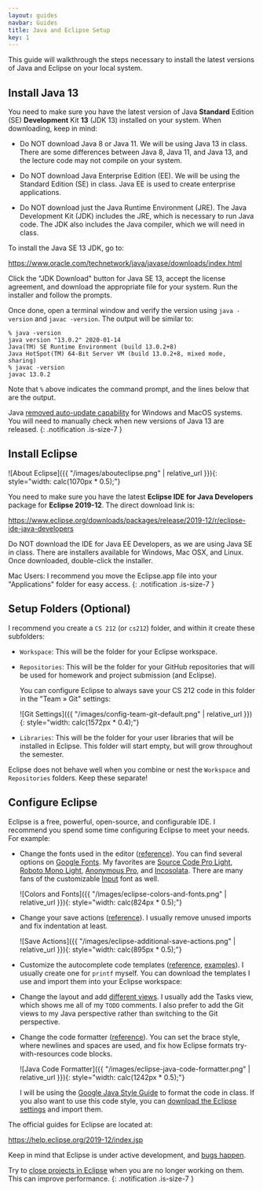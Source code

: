 ```yaml
---
layout: guides
navbar: Guides
title: Java and Eclipse Setup
key: 1
---
```


<style>
img {
  max-width: 100%;
  height: auto;

  background-color: whitesmoke;
  border-radius: 4px;
  padding: 0.25ex;
}
</style>

This guide will walkthrough the steps necessary to install the latest versions of Java and Eclipse on your local system.

## Install Java 13

You need to make sure you have the latest version of Java **Standard** Edition (SE) **Development** Kit **13** (JDK 13) installed on your system. When downloading, keep in mind:

  - Do NOT download Java 8 or Java 11. We will be using Java 13 in class. There are some differences between Java 8, Java 11, and Java 13, and the lecture code may not compile on your system.

  - Do NOT download Java Enterprise Edition (EE). We will be using the Standard Edition (SE) in class. Java EE is used to create enterprise applications.

  - Do NOT download just the Java Runtime Environment (JRE). The Java Development Kit (JDK) includes the JRE, which is necessary to run Java code. The JDK also includes the Java compiler, which we will need in class.

To install the Java SE 13 JDK, go to:

<https://www.oracle.com/technetwork/java/javase/downloads/index.html>

Click the "JDK Download" button for Java SE 13, accept the license agreement, and download the appropriate file for your system. Run the installer and follow the prompts.

Once done, open a terminal window and verify the version using `java -version` and `javac -version`. The output will be similar to:

```shell
% java -version
java version "13.0.2" 2020-01-14
Java(TM) SE Runtime Environment (build 13.0.2+8)
Java HotSpot(TM) 64-Bit Server VM (build 13.0.2+8, mixed mode, sharing)
% javac -version
javac 13.0.2
```

Note that `%` above indicates the command prompt, and the lines below that are the output.

<i class="fas fa-info-circle"></i>
Java [removed auto-update capability](https://www.oracle.com/technetwork/java/javase/11-relnote-issues-5012449.html#Important_Changes) for Windows and MacOS systems. You will need to manually check when new versions of Java 13 are released.
{: .notification .is-size-7 }

## Install Eclipse

![About Eclipse]({{ "/images/abouteclipse.png" | relative_url }}){: style="width: calc(1070px * 0.5);"}

You need to make sure you have the latest **Eclipse IDE for Java Developers** package for **Eclipse 2019-12**. The direct download link is:

<https://www.eclipse.org/downloads/packages/release/2019-12/r/eclipse-ide-java-developers>

Do NOT download the IDE for Java EE Developers, as we are using Java SE in class. There are installers available for Windows, Mac OSX, and Linux. Once downloaded, double-click the installer.

<i class="fas fa-info-circle"></i>
Mac Users: I recommend you move the Eclipse.app file into your "Applications" folder for easy access.
{: .notification .is-size-7 }

## Setup Folders (Optional)

I recommend you create a `CS 212` (or `cs212`) folder, and within it create these subfolders:

  - `Workspace`: This will be the folder for your Eclipse workspace.

  - `Repositories`: This will be the folder for your GitHub repositories that will be used for homework and project submission (and Eclipse).

    You can configure Eclipse to always save your CS 212 code in this folder in the "Team » Git" settings:

    ![Git Settings]({{ "/images/config-team-git-default.png" | relative_url }}){: style="width: calc(1572px * 0.4);"}  

  - `Libraries`: This will be the folder for your user libraries that will be installed in Eclipse. This folder will start empty, but will grow throughout the semester.

Eclipse does not behave well when you combine or nest the `Workspace` and `Repositories` folders. Keep these separate!

## Configure Eclipse

Eclipse is a free, powerful, open-source, and configurable IDE. I recommend you spend some time configuring Eclipse to meet your needs. For example:

  - Change the fonts used in the editor ([reference](https://help.eclipse.org/2019-12/topic/org.eclipse.platform.doc.user/tasks/tasks-20.htm)). You can find several options on [Google Fonts](https://fonts.google.com/?category=Monospace). My favorites are [Source Code Pro Light](https://fonts.google.com/specimen/Source+Code+Pro), [Roboto Mono Light](https://fonts.google.com/specimen/Roboto+Mono), [Anonymous Pro](https://fonts.google.com/specimen/Anonymous+Pro), and [Incosolata](https://fonts.google.com/specimen/Inconsolata). There are many fans of the customizable [Input](http://input.fontbureau.com/) font as well.

    ![Colors and Fonts]({{ "/images/eclipse-colors-and-fonts.png" | relative_url }}){: style="width: calc(824px * 0.5);"}

  - Change your save actions ([reference](https://help.eclipse.org/2019-12/topic/org.eclipse.jdt.doc.user/reference/preferences/java/editor/ref-preferences-save-actions.htm)). I usually remove unused imports and fix indentation at least.

      ![Save Actions]({{ "/images/eclipse-additional-save-actions.png" | relative_url }}){: style="width: calc(895px * 0.5);"}

  - Customize the autocomplete code templates ([reference](https://help.eclipse.org/2019-12/topic/org.eclipse.jdt.doc.user/reference/preferences/java/codestyle/ref-preferences-code-templates.htm), [examples](https://stackoverflow.com/questions/1028858/useful-eclipse-java-code-templates)). I usually create one for `printf` myself. You can download the templates I use and import them into your Eclipse workspace:

      <script src="https://gist.github.com/sjengle/32b18311714dc62124cb2154339288b2.js"></script>

  - Change the layout and add [different views](https://help.eclipse.org/2019-12/topic/org.eclipse.platform.doc.user/tasks/tasks-3.htm). I usually add the Tasks view, which shows me all of my `TODO` comments. I also prefer to add the Git views to my Java perspective rather than switching to the Git perspective.

  - Change the code formatter ([reference](https://help.eclipse.org/2019-12/topic/org.eclipse.jdt.doc.user/reference/preferences/java/codestyle/ref-preferences-formatter.htm)). You can set the brace style, where newlines and spaces are used, and fix how Eclipse formats try-with-resources code blocks.

    ![Java Code Formatter]({{ "/images/eclipse-java-code-formatter.png" | relative_url }}){: style="width: calc(1242px * 0.5);"}


    I will be using the [Google Java Style Guide](https://google.github.io/styleguide/javaguide.html) to format the code in class. If you also want to use this code style, you can [download the Eclipse settings](https://github.com/google/styleguide/blob/gh-pages/eclipse-java-google-style.xml) and import them.

The official guides for Eclipse are located at:

<https://help.eclipse.org/2019-12/index.jsp>

Keep in mind that Eclipse is under active development, and [bugs happen](https://bugs.eclipse.org/bugs/).

<i class="fas fa-info-circle"></i>
Try to <a href="https://help.eclipse.org/2019-12/topic/org.eclipse.platform.doc.user/tasks/tasks-47.htm">close projects in Eclipse</a> when you are no longer working on them. This can improve performance.
{: .notification .is-size-7 }
